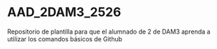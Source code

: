 # AAD_2DAM3_2526
Repositorio de plantilla para que el alumnado de 2 de DAM3 aprenda a utilizar los comandos básicos de Github
